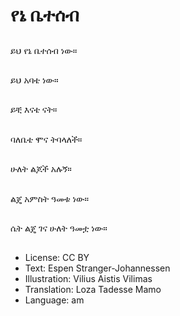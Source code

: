 # የኔ ቤተሰብ

##
ይህ የኔ ቤተሰብ ነው።

##
ይህ አባቴ ነው።

##
ይቺ እናቴ ናት።

##
ባለቤቴ ሞና ትባላለች።

##
ሁለት ልጆች አሉኝ።

##
ልጄ አምስት ዓመቱ ነው።

##
ሴት ልጄ ገና ሁለት ዓመቷ ነው።

##
* License: CC BY
* Text: Espen Stranger-Johannessen
* Illustration: Vilius Aistis Vilimas
* Translation: Loza Tadesse Mamo
* Language: am
